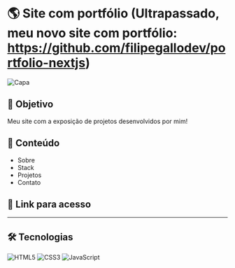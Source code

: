 # 🌎 Site com portfólio (Ultrapassado, meu novo site com portfólio: https://github.com/filipegallodev/portfolio-nextjs)
![Capa](https://i.imgur.com/PkJKPRk.png)

## 🎯 Objetivo
Meu site com a exposição de projetos desenvolvidos por mim!

## 📰 Conteúdo
- Sobre
- Stack
- Projetos
- Contato

## 🔗 Link para acesso
---

## 🛠 Tecnologias
![HTML5](https://img.shields.io/badge/HTML5-E34F26?style=for-the-badge&logo=html5&logoColor=white)
![CSS3](https://img.shields.io/badge/CSS3-1572B6?style=for-the-badge&logo=css3&logoColor=white)
![JavaScript](https://img.shields.io/badge/JavaScript-F7DF1E?style=for-the-badge&logo=javascript&logoColor=black)
